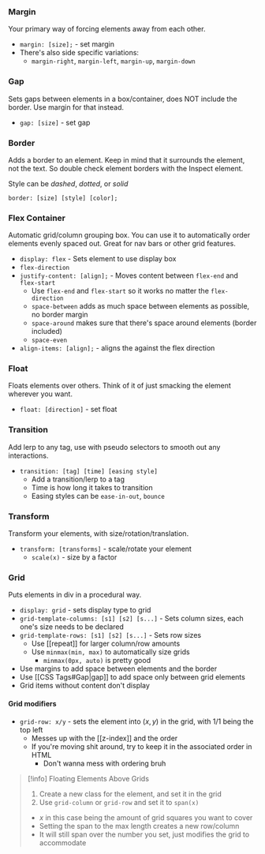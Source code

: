 ### Margin
Your primary way of forcing elements away from each other. 
- `margin: [size];` - set margin
- There's also side specific variations:
	- `margin-right`, `margin-left`, `margin-up`, `margin-down`

### Gap
Sets gaps between elements in a box/container, does NOT include the border. Use margin for that instead.
- `gap: [size]` - set gap
### Border
Adds a border to an element. Keep in mind that it surrounds the element, not the text. So double check element borders with the Inspect element.

Style can be *dashed*, *dotted*, or *solid*

`border: [size] [style] [color];`

### Flex Container
Automatic grid/column grouping box. You can use it to automatically order elements evenly spaced out. Great for nav bars or other grid features.

- `display: flex` - Sets element to use display box
- `flex-direction`
- `justify-content: [align];` - Moves content between `flex-end` and `flex-start`
	- Use `flex-end` and `flex-start` so it works no matter the `flex-direction`
	- `space-between` adds as much space between elements as possible, no border margin
	- `space-around` makes sure that there's space around elements (border included)
	- `space-even` 
- `align-items: [align];` - aligns the against the flex direction

### Float
Floats elements over others. Think of it of just smacking the element wherever you want. 
- `float: [direction]` - set float

### Transition
Add lerp to any tag, use with pseudo selectors to smooth out any interactions.

- `transition: [tag] [time] [easing style]`
	- Add a transition/lerp to a tag
	- Time is how long it takes to transition
	- Easing styles can be `ease-in-out`, `bounce`

### Transform
Transform your elements, with size/rotation/translation.

- `transform: [transforms]` - scale/rotate your element
	- `scale(x)` - size by a factor

### Grid
Puts elements in div in a procedural way.
- `display: grid` - sets display type to grid
- `grid-template-columns: [s1] [s2] [s...]` - Sets column sizes, each one's size needs to be declared
- `grid-template-rows: [s1] [s2] [s...]` - Sets row sizes
	- Use [[repeat]] for larger column/row amounts
	- Use `minmax(min, max)` to automatically size grids
		- `minmax(0px, auto)` is pretty good
- Use margins to add space between elements and the border
- Use [[CSS Tags#Gap|gap]] to add space only between grid elements
- Grid items without content don't display

#### Grid modifiers

- `grid-row: x/y` - sets the element into $(x,y)$ in the grid, with 1/1 being the top left
	- Messes up with the [[z-index]] and the order
	- If you're moving shit around, try to keep it in the associated order in HTML
		- Don't wanna mess with ordering bruh


>[!info] Floating Elements Above Grids
> 1. Create a new class for the element, and set it in the grid
> 2. Use `grid-column` or `grid-row` and set it to `span(x)`
> 	- $x$ in this case being the amount of grid squares you want to cover
> 	- Setting the span to the max length creates a new row/column
> 	- It will still span over the number you set, just modifies the grid to accommodate


